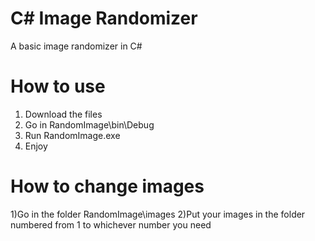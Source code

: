 # C# Image Randomizer
A basic image randomizer in C#

# How to use
1) Download the files
3) Go in RandomImage\bin\Debug
4) Run RandomImage.exe
5) Enjoy

# How to change images

1)Go in the folder RandomImage\images
2)Put your images in the folder numbered from 1 to whichever number you need
